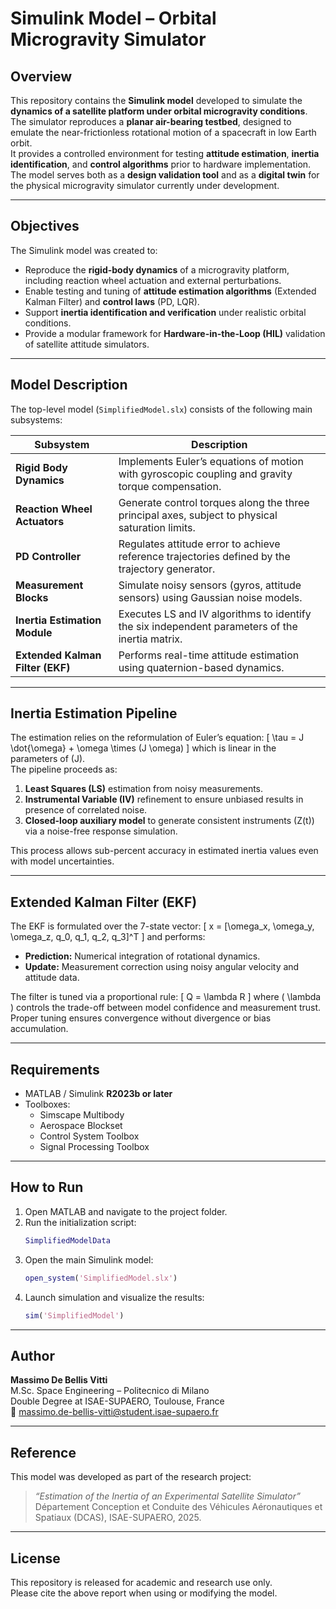 # Simulink Model – Orbital Microgravity Simulator

## Overview
This repository contains the **Simulink model** developed to simulate the **dynamics of a satellite platform under orbital microgravity conditions**.  
The simulator reproduces a **planar air-bearing testbed**, designed to emulate the near-frictionless rotational motion of a spacecraft in low Earth orbit.  
It provides a controlled environment for testing **attitude estimation**, **inertia identification**, and **control algorithms** prior to hardware implementation.  
The model serves both as a **design validation tool** and as a **digital twin** for the physical microgravity simulator currently under development.

---

## Objectives
The Simulink model was created to:
- Reproduce the **rigid-body dynamics** of a microgravity platform, including reaction wheel actuation and external perturbations.  
- Enable testing and tuning of **attitude estimation algorithms** (Extended Kalman Filter) and **control laws** (PD, LQR).  
- Support **inertia identification and verification** under realistic orbital conditions.  
- Provide a modular framework for **Hardware-in-the-Loop (HIL)** validation of satellite attitude simulators.

---

## Model Description
The top-level model (`SimplifiedModel.slx`) consists of the following main subsystems:

| Subsystem | Description |
|------------|--------------|
| **Rigid Body Dynamics** | Implements Euler’s equations of motion with gyroscopic coupling and gravity torque compensation. |
| **Reaction Wheel Actuators** | Generate control torques along the three principal axes, subject to physical saturation limits. |
| **PD Controller** | Regulates attitude error to achieve reference trajectories defined by the trajectory generator. |
| **Measurement Blocks** | Simulate noisy sensors (gyros, attitude sensors) using Gaussian noise models. |
| **Inertia Estimation Module** | Executes LS and IV algorithms to identify the six independent parameters of the inertia matrix. |
| **Extended Kalman Filter (EKF)** | Performs real-time attitude estimation using quaternion-based dynamics. |

---

## Inertia Estimation Pipeline
The estimation relies on the reformulation of Euler’s equation:
\[
\tau = J \dot{\omega} + \omega \times (J \omega)
\]
which is linear in the parameters of \(J\).  
The pipeline proceeds as:
1. **Least Squares (LS)** estimation from noisy measurements.  
2. **Instrumental Variable (IV)** refinement to ensure unbiased results in presence of correlated noise.  
3. **Closed-loop auxiliary model** to generate consistent instruments \(Z(t)\) via a noise-free response simulation.

This process allows sub-percent accuracy in estimated inertia values even with model uncertainties.

---

## Extended Kalman Filter (EKF)
The EKF is formulated over the 7-state vector:
\[
x = [\omega_x, \omega_y, \omega_z, q_0, q_1, q_2, q_3]^T
\]
and performs:
- **Prediction:** Numerical integration of rotational dynamics.  
- **Update:** Measurement correction using noisy angular velocity and attitude data.  

The filter is tuned via a proportional rule:
\[
Q = \lambda R
\]
where \( \lambda \) controls the trade-off between model confidence and measurement trust.  
Proper tuning ensures convergence without divergence or bias accumulation.

---

## Requirements
- MATLAB / Simulink **R2023b or later**
- Toolboxes:
  - Simscape Multibody
  - Aerospace Blockset
  - Control System Toolbox
  - Signal Processing Toolbox

---

## How to Run
1. Open MATLAB and navigate to the project folder.
2. Run the initialization script:
   ```matlab
   SimplifiedModelData
   ```
3. Open the main Simulink model:
   ```matlab
   open_system('SimplifiedModel.slx')
   ```
4. Launch simulation and visualize the results:
   ```matlab
   sim('SimplifiedModel')
   ```

---

## Author
**Massimo De Bellis Vitti**  
M.Sc. Space Engineering – Politecnico di Milano  
Double Degree at ISAE-SUPAERO, Toulouse, France  
📧 massimo.de-bellis-vitti@student.isae-supaero.fr

---

## Reference
This model was developed as part of the research project:  
> *“Estimation of the Inertia of an Experimental Satellite Simulator”*  
> Département Conception et Conduite des Véhicules Aéronautiques et Spatiaux (DCAS), ISAE-SUPAERO, 2025.

---

## License
This repository is released for academic and research use only.  
Please cite the above report when using or modifying the model.
